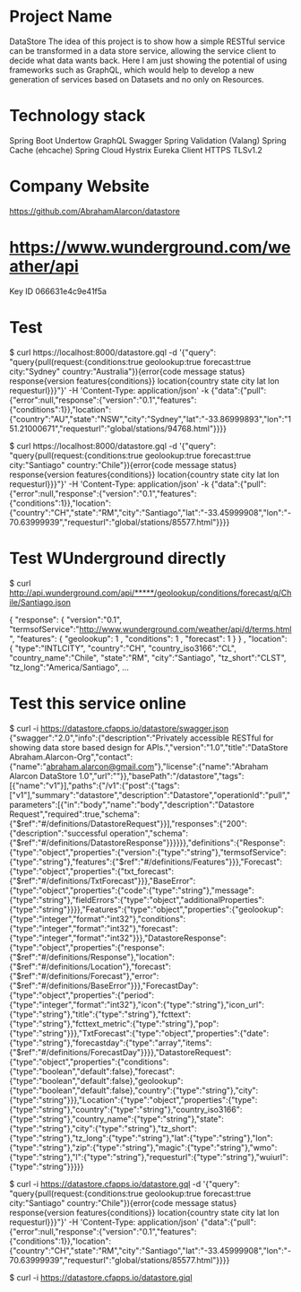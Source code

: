 
# Project Name
DataStore
The idea of this project is to show how a simple RESTful service can be transformed in a data store service,
allowing the service client to decide what data wants back.
Here I am just showing the potential of using frameworks such as GraphQL, which would help to develop a new generation
of services based on Datasets and no only on Resources.

# Technology stack
Spring Boot
Undertow
GraphQL
Swagger
Spring Validation (Valang)
Spring Cache (ehcache)
Spring Cloud
Hystrix
Eureka Client
HTTPS TLSv1.2

# Company Website
https://github.com/AbrahamAlarcon/datastore

# https://www.wunderground.com/weather/api
Key ID
066631e4c9e41f5a


# Test
$ curl https://localhost:8000/datastore.gql -d '{"query": "query{pull(request:{conditions:true geolookup:true forecast:true city:\"Sydney\" country:\"Australia\"}){error{code message status} response{version features{conditions}} location{country state city lat lon requesturl}}}"}' -H 'Content-Type: application/json' -k
{"data":{"pull":{"error":null,"response":{"version":"0.1","features":{"conditions":1}},"location":{"country":"AU","state":"NSW","city":"Sydney","lat":"-33.86999893","lon":"151.21000671","requesturl":"global/stations/94768.html"}}}}

$ curl https://localhost:8000/datastore.gql -d '{"query": "query{pull(request:{conditions:true geolookup:true forecast:true city:\"Santiago\" country:\"Chile\"}){error{code message status} response{version features{conditions}} location{country state city lat lon requesturl}}}"}' -H 'Content-Type: application/json' -k
{"data":{"pull":{"error":null,"response":{"version":"0.1","features":{"conditions":1}},"location":{"country":"CH","state":"RM","city":"Santiago","lat":"-33.45999908","lon":"-70.63999939","requesturl":"global/stations/85577.html"}}}}


# Test WUnderground directly
$ curl http://api.wunderground.com/api/*****/geolookup/conditions/forecast/q/Chile/Santiago.json

{
  "response": {
  "version":"0.1",
  "termsofService":"http://www.wunderground.com/weather/api/d/terms.html",
  "features": {
  "geolookup": 1
  ,
  "conditions": 1
  ,
  "forecast": 1
  }
        }
                ,       "location": {
                "type":"INTLCITY",
                "country":"CH",
                "country_iso3166":"CL",
                "country_name":"Chile",
                "state":"RM",
                "city":"Santiago",
                "tz_short":"CLST",
                "tz_long":"America/Santiago",
...

# Test this service online
$ curl -i https://datastore.cfapps.io/datastore/swagger.json
{"swagger":"2.0","info":{"description":"Privately accessible RESTful for showing data store based design for APIs.","version":"1.0","title":"DataStore Abraham.Alarcon-Org","contact":{"name":"abraham.alarcon@gmail.com"},"license":{"name":"Abraham Alarcon DataStore 1.0","url":""}},"basePath":"/datastore","tags":[{"name":"v1"}],"paths":{"/v1":{"post":{"tags":["v1"],"summary":"datastore","description":"Datastore","operationId":"pull","parameters":[{"in":"body","name":"body","description":"Datastore Request","required":true,"schema":{"$ref":"#/definitions/DatastoreRequest"}}],"responses":{"200":{"description":"successful operation","schema":{"$ref":"#/definitions/DatastoreResponse"}}}}}},"definitions":{"Response":{"type":"object","properties":{"version":{"type":"string"},"termsofService":{"type":"string"},"features":{"$ref":"#/definitions/Features"}}},"Forecast":{"type":"object","properties":{"txt_forecast":{"$ref":"#/definitions/TxtForecast"}}},"BaseError":{"type":"object","properties":{"code":{"type":"string"},"message":{"type":"string"},"fieldErrors":{"type":"object","additionalProperties":{"type":"string"}}}},"Features":{"type":"object","properties":{"geolookup":{"type":"integer","format":"int32"},"conditions":{"type":"integer","format":"int32"},"forecast":{"type":"integer","format":"int32"}}},"DatastoreResponse":{"type":"object","properties":{"response":{"$ref":"#/definitions/Response"},"location":{"$ref":"#/definitions/Location"},"forecast":{"$ref":"#/definitions/Forecast"},"error":{"$ref":"#/definitions/BaseError"}}},"ForecastDay":{"type":"object","properties":{"period":{"type":"integer","format":"int32"},"icon":{"type":"string"},"icon_url":{"type":"string"},"title":{"type":"string"},"fcttext":{"type":"string"},"fcttext_metric":{"type":"string"},"pop":{"type":"string"}}},"TxtForecast":{"type":"object","properties":{"date":{"type":"string"},"forecastday":{"type":"array","items":{"$ref":"#/definitions/ForecastDay"}}}},"DatastoreRequest":{"type":"object","properties":{"conditions":{"type":"boolean","default":false},"forecast":{"type":"boolean","default":false},"geolookup":{"type":"boolean","default":false},"country":{"type":"string"},"city":{"type":"string"}}},"Location":{"type":"object","properties":{"type":{"type":"string"},"country":{"type":"string"},"country_iso3166":{"type":"string"},"country_name":{"type":"string"},"state":{"type":"string"},"city":{"type":"string"},"tz_short":{"type":"string"},"tz_long":{"type":"string"},"lat":{"type":"string"},"lon":{"type":"string"},"zip":{"type":"string"},"magic":{"type":"string"},"wmo":{"type":"string"},"l":{"type":"string"},"requesturl":{"type":"string"},"wuiurl":{"type":"string"}}}}}

$ curl -i https://datastore.cfapps.io/datastore.gql -d '{"query": "query{pull(request:{conditions:true geolookup:true forecast:true city:\"Santiago\" country:\"Chile\"}){error{code message status} response{version features{conditions}} location{country state city lat lon requesturl}}}"}' -H 'Content-Type: application/json'
{"data":{"pull":{"error":null,"response":{"version":"0.1","features":{"conditions":1}},"location":{"country":"CH","state":"RM","city":"Santiago","lat":"-33.45999908","lon":"-70.63999939","requesturl":"global/stations/85577.html"}}}}

$ curl -i https://datastore.cfapps.io/datastore.giql
